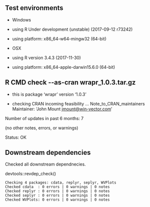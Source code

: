 

## Test environments

 * Windows
 * using R Under development (unstable) (2017-09-12 r73242)
 * using platform: x86_64-w64-mingw32 (64-bit)
 
 * OSX 
 * using R version 3.4.3 (2017-11-30)
 * using platform: x86_64-apple-darwin15.6.0 (64-bit)

## R CMD check --as-cran wrapr_1.0.3.tar.gz 

 * this is package ‘wrapr’ version ‘1.0.3’

 * checking CRAN incoming feasibility ... Note_to_CRAN_maintainers
  Maintainer: ‘John Mount <jmount@win-vector.com>’
  
  Number of updates in past 6 months: 7

  (no other notes, errors, or warnings)

Status: OK

## Downstream dependencies

Checked all downstream dependnecies.

devtools::revdep_check()

    Checking 4 packages: cdata, replyr, seplyr, WVPlots
    Checked cdata  : 0 errors | 0 warnings | 0 notes
    Checked replyr : 0 errors | 0 warnings | 0 notes
    Checked seplyr : 0 errors | 0 warnings | 0 notes
    Checked WVPlots: 0 errors | 0 warnings | 0 notes
